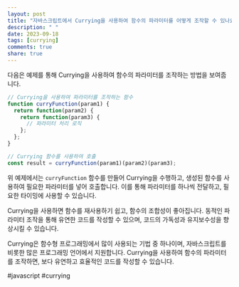 ```yaml
---
layout: post
title: "자바스크립트에서 Currying을 사용하여 함수의 파라미터를 어떻게 조작할 수 있나요?"
description: " "
date: 2023-09-18
tags: [currying]
comments: true
share: true
---
```


다음은 예제를 통해 Currying을 사용하여 함수의 파라미터를 조작하는 방법을 보여줍니다. 

```javascript
// Currying을 사용하여 파라미터를 조작하는 함수
function curryFunction(param1) {
  return function(param2) {
    return function(param3) {
      // 파라미터 처리 로직
    };
  };
}

// Currying 함수를 사용하여 호출
const result = curryFunction(param1)(param2)(param3);
```

위 예제에서는 `curryFunction` 함수를 만들어 Currying을 수행하고, 생성된 함수를 사용하여 필요한 파라미터를 넣어 호출합니다. 이를 통해 파라미터를 하나씩 전달하고, 필요한 타이밍에 사용할 수 있습니다.

Currying을 사용하면 함수를 재사용하기 쉽고, 함수의 조합성이 좋아집니다. 동적인 파라미터 조작을 통해 유연한 코드를 작성할 수 있으며, 코드의 가독성과 유지보수성을 향상시킬 수 있습니다.

Currying은 함수형 프로그래밍에서 많이 사용되는 기법 중 하나이며, 자바스크립트를 비롯한 많은 프로그래밍 언어에서 지원합니다. Currying을 사용하여 함수의 파라미터를 조작하면, 보다 유연하고 효율적인 코드를 작성할 수 있습니다.

#javascript #currying
